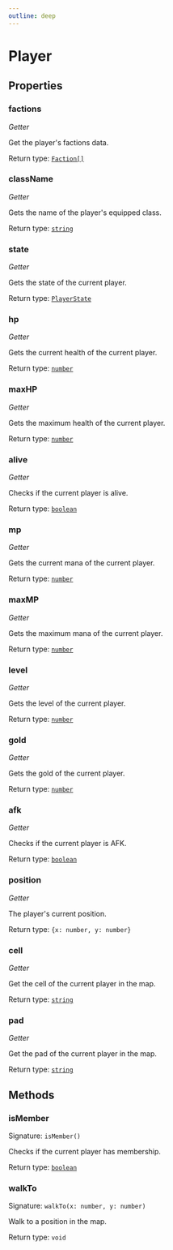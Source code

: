 ```yaml
---
outline: deep
---
```

# Player



## Properties

### factions
*Getter*

Get the player's factions data.


Return type: <code><a href="/api/struct/faction">Faction[]</a></code>

### className
*Getter*

Gets the name of the player's equipped class.


Return type: <code><a href="https://developer.mozilla.org/en-US/docs/Web/JavaScript/Reference/Global_Objects/String">string</a></code>

### state
*Getter*

Gets the state of the current player.


Return type: <code><a href="/api/enums/playerstate">PlayerState</a></code>

### hp
*Getter*

Gets the current health of the current player.


Return type: <code><a href="https://developer.mozilla.org/en-US/docs/Web/JavaScript/Reference/Global_Objects/Number">number</a></code>

### maxHP
*Getter*

Gets the maximum health of the current player.


Return type: <code><a href="https://developer.mozilla.org/en-US/docs/Web/JavaScript/Reference/Global_Objects/Number">number</a></code>

### alive
*Getter*

Checks if the current player is alive.


Return type: <code><a href="https://developer.mozilla.org/en-US/docs/Web/JavaScript/Reference/Global_Objects/Boolean">boolean</a></code>

### mp
*Getter*

Gets the current mana of the current player.


Return type: <code><a href="https://developer.mozilla.org/en-US/docs/Web/JavaScript/Reference/Global_Objects/Number">number</a></code>

### maxMP
*Getter*

Gets the maximum mana of the current player.


Return type: <code><a href="https://developer.mozilla.org/en-US/docs/Web/JavaScript/Reference/Global_Objects/Number">number</a></code>

### level
*Getter*

Gets the level of the current player.


Return type: <code><a href="https://developer.mozilla.org/en-US/docs/Web/JavaScript/Reference/Global_Objects/Number">number</a></code>

### gold
*Getter*

Gets the gold of the current player.


Return type: <code><a href="https://developer.mozilla.org/en-US/docs/Web/JavaScript/Reference/Global_Objects/Number">number</a></code>

### afk
*Getter*

Checks if the current player is AFK.


Return type: <code><a href="https://developer.mozilla.org/en-US/docs/Web/JavaScript/Reference/Global_Objects/Boolean">boolean</a></code>

### position
*Getter*

The player's current position.


Return type: `{x: number, y: number}`

### cell
*Getter*

Get the cell of the current player in the map.


Return type: <code><a href="https://developer.mozilla.org/en-US/docs/Web/JavaScript/Reference/Global_Objects/String">string</a></code>

### pad
*Getter*

Get the pad of the current player in the map.


Return type: <code><a href="https://developer.mozilla.org/en-US/docs/Web/JavaScript/Reference/Global_Objects/String">string</a></code>

## Methods

### isMember
Signature: `isMember()`

Checks if the current player has membership.


Return type: <code><a href="https://developer.mozilla.org/en-US/docs/Web/JavaScript/Reference/Global_Objects/Boolean">boolean</a></code>

### walkTo
Signature: `walkTo(x: number, y: number)`

Walk to a position in the map.


Return type: `void`